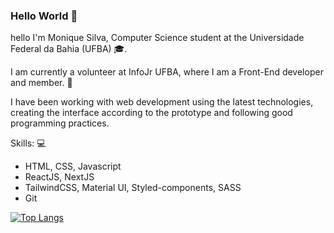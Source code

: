 ### Hello World 👋

<!--
**moniquedsilva/moniquedsilva** is a ✨ _special_ ✨ repository because its `README.md` (this file) appears on your GitHub profile.

Here are some ideas to get you started:

- 🔭 I’m currently working on ...
- 🌱 I’m currently learning ...
- 👯 I’m looking to collaborate on ...
- 🤔 I’m looking for help with ...
- 💬 Ask me about ...
- 📫 How to reach me: ...
- 😄 Pronouns: ...
- ⚡ Fun fact: ...
-->

hello
I'm Monique Silva, Computer Science student at the Universidade Federal da Bahia (UFBA) 🎓.

I am currently a volunteer at InfoJr UFBA, where I am a Front-End developer and member. 💚

I have been working with web development using the latest technologies, creating the interface according to the prototype and following good programming practices.

Skills: :computer:
- HTML, CSS, Javascript
- ReactJS, NextJS
- TailwindCSS, Material UI, Styled-components, SASS
- Git

[![Top Langs](https://github-readme-stats.vercel.app/api/top-langs/?username=moniquedsilva&layout=compact&theme=github_dark&langs_count=6)](https://github.com/anuraghazra/github-readme-stats)
